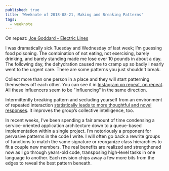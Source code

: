 ```yaml
---
published: true
title: 'Weeknote of 2018-08-21, Making and Breaking Patterns'
tags:
  - weeknote
---
```

On repeat: [Joe Goddard - Electric Lines](https://www.youtube.com/watch?v=bRzkF-IeOX8)

I was dramatically sick Tuesday and Wednesday of last week; I’m guessing food poisoning. The combination of not eating, not exercising, barely drinking, and barely standing made me lose over 10 pounds in about a day. The following day, the dehydration caused me to cramp up so badly I nearly went to the urgent care. There are some patterns you just shouldn't break.

Collect more than one person in a place and they will start patterning themselves off each other. You can see it in [Instagram on repeat, on repeat](https://www.instagram.com/insta_repeat/). All these influencers seem to be "influencing" in the same direction.

Intermittently breaking pattern and secluding yourself from an environment of repeated interaction [statistically leads to more thoughtful and novel responses](https://threadreaderapp.com/thread/1029124892439072768.html). It improves the group’s collective intelligence, too.

In recent weeks, I’ve been spending a fair amount of time condensing a service-oriented application architecture down to a queue-based implementation within a single project. I’m notoriously a proponent for pervasive patterns in the code I write. I will often go back a rewrite groups of functions to match the same signature or reorganize class hierarchies to fit a couple new members. The real benefits are realized and strengthened now as I go through years-old code, transposing high-level tasks in one language to another. Each revision chips away a few more bits from the edges to reveal the best pattern beneath.
